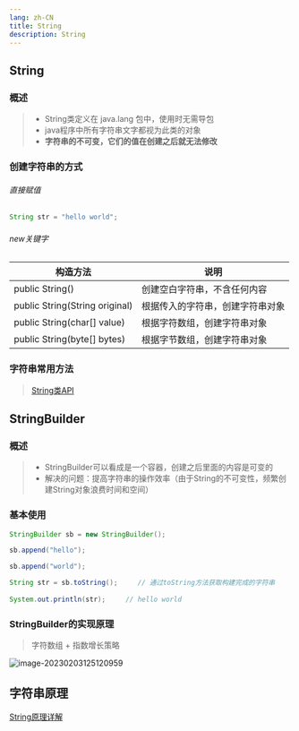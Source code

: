 ```yaml
---
lang: zh-CN
title: String
description: String
---
```


## String

### 概述

> - String类定义在 java.lang 包中，使用时无需导包
> - java程序中所有字符串文字都视为此类的对象
> - **字符串的不可变，它们的值在创建之后就无法修改**



### 创建字符串的方式

###### 直接赋值

```java
String str = "hello world";
```



###### new关键字

| 构造方法                       | 说明                             |
| ------------------------------ | -------------------------------- |
| public String()                | 创建空白字符串，不含任何内容     |
| public String(String original) | 根据传入的字符串，创建字符串对象 |
| public String(char[] value)    | 根据字符数组，创建字符串对象     |
| public String(byte[] bytes)    | 根据字节数组，创建字符串对象     |



### 字符串常用方法

> [String类API](https://docs.oracle.com/javase/8/docs/api/index.html)



## StringBuilder

### 概述

> - StringBuilder可以看成是一个容器，创建之后里面的内容是可变的
> - 解决的问题：提高字符串的操作效率（由于String的不可变性，频繁创建String对象浪费时间和空间）



### 基本使用

```java
StringBuilder sb = new StringBuilder();

sb.append("hello");

sb.append("world");

String str = sb.toString();     // 通过toString方法获取构建完成的字符串
    
System.out.println(str);     // hello world
```



### StringBuilder的实现原理

> 字符数组 + 指数增长策略

![image-20230203125120959](https://lch-figurebed.oss-cn-shenzhen.aliyuncs.com/202302031251126.png)



## 字符串原理

[String原理详解](https://blog.csdn.net/lgy_2021/article/details/124787916)



